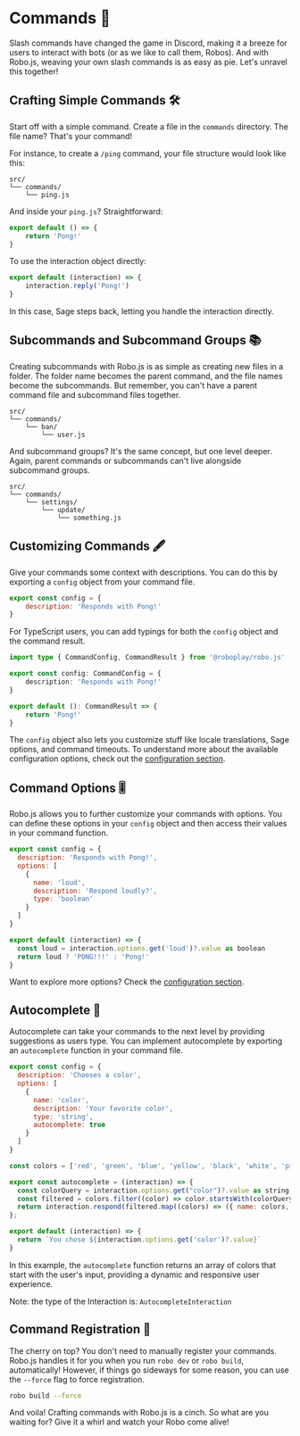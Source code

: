 # Commands 📜

Slash commands have changed the game in Discord, making it a breeze for users to interact with bots (or as we like to call them, Robos). And with Robo.js, weaving your own slash commands is as easy as pie. Let's unravel this together!

## Crafting Simple Commands 🛠️

Start off with a simple command. Create a file in the `commands` directory. The file name? That's your command!

For instance, to create a `/ping` command, your file structure would look like this:

```plaintext
src/
└── commands/
    └── ping.js
```

And inside your `ping.js`? Straightforward:

```javascript title="commands/ping.js"
export default () => {
	return 'Pong!'
}
```

To use the interaction object directly:

```javascript title="commands/ping.js"
export default (interaction) => {
	interaction.reply('Pong!')
}
```

In this case, Sage steps back, letting you handle the interaction directly.

## Subcommands and Subcommand Groups 📚

Creating subcommands with Robo.js is as simple as creating new files in a folder. The folder name becomes the parent command, and the file names become the subcommands. But remember, you can't have a parent command file and subcommand files together.

```plaintext
src/
└── commands/
    └── ban/
        └── user.js
```

And subcommand groups? It's the same concept, but one level deeper. Again, parent commands or subcommands can't live alongside subcommand groups.

```plaintext
src/
└── commands/
    └── settings/
        └── update/
            └── something.js
```

## Customizing Commands 🖋️

Give your commands some context with descriptions. You can do this by exporting a `config` object from your command file.

```javascript
export const config = {
	description: 'Responds with Pong!'
}
```

For TypeScript users, you can add typings for both the `config` object and the command result.

```typescript title="commands/ping.ts"
import type { CommandConfig, CommandResult } from '@roboplay/robo.js'

export const config: CommandConfig = {
	description: 'Responds with Pong!'
}

export default (): CommandResult => {
	return 'Pong!'
}
```

The `config` object also lets you customize stuff like locale translations, Sage options, and command timeouts. To understand more about the available configuration options, check out the [configuration section](/docs/advanced/configuration).

## Command Options 🎚️

Robo.js allows you to further customize your commands with options. You can define these options in your `config` object and then access their values in your command function.

```javascript title="commands/ping.js" {3-9} showLineNumbers
export const config = {
  description: 'Responds with Pong!',
  options: [
    {
      name: 'loud',
      description: 'Respond loudly?',
      type: 'boolean'
    }
  ]
}

export default (interaction) => {
  const loud = interaction.options.get('loud')?.value as boolean
  return loud ? 'PONG!!!' : 'Pong!'
}
```

Want to explore more options? Check the [configuration section](/docs/advanced/configuration).

## Autocomplete 🧠

Autocomplete can take your commands to the next level by providing suggestions as users type. You can implement autocomplete by exporting an `autocomplete` function in your command file.

```javascript showLineNumbers title="commands/choosa-a-color.js" {15-19}
export const config = {
  description: 'Chooses a color',
  options: [
    {
      name: 'color',
      description: 'Your favorite color',
      type: 'string',
      autocomplete: true
    }
  ]
}

const colors = ['red', 'green', 'blue', 'yellow', 'black', 'white', 'pink', 'purple', 'brown']

export const autocomplete = (interaction) => {
  const colorQuery = interaction.options.get("color")?.value as string;
  const filtered = colors.filter((color) => color.startsWith(colorQuery));
  return interaction.respond(filtered.map((colors) => ({ name: colors, value: colors })));
};

export default (interaction) => {
  return `You chose ${interaction.options.get('color')?.value}`
}
```

In this example, the `autocomplete` function returns an array of colors that start with the user's input, providing a dynamic and responsive user experience.

Note: the type of the Interaction is: `AutocompleteInteraction`

## Command Registration 📝

The cherry on top? You don't need to manually register your commands. Robo.js handles it for you when you run `robo dev` or `robo build`, automatically! However, if things go sideways for some reason, you can use the `--force` flag to force registration.

```bash
robo build --force
```

And voila! Crafting commands with Robo.js is a cinch. So what are you waiting for? Give it a whirl and watch your Robo come alive!
